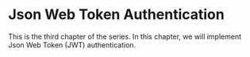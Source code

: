 # Json Web Token Authentication
This is the third chapter of the series. In this chapter, we will implement Json Web Token (JWT) authentication.
